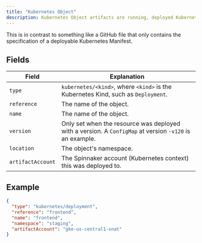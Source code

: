 ```yaml
---
title: "Kubernetes Object"
description: Kubernetes Object artifacts are running, deployed Kubernetes Manifests.
---
```


This is in contrast to something like a GitHub file that only contains the specification of a deployable Kubernetes Manifest.

## Fields

| Field | Explanation |
|-|-----------|
| `type` | `kubernetes/<kind>`, where `<kind>` is the Kubernetes Kind, such as `Deployment`. |
| `reference` | The name of the object. |
| `name` | The name of the object. |
| `version` | Only set when the resource was deployed with a version. A `ConfigMap` at version `-v120` is an example. |
| `location` | The object's namespace. |
| `artifactAccount` | The Spinnaker account (Kubernetes context) this was deployed to. |

## Example

```json
{
  "type": "kubernetes/deployment",
  "reference": "frontend",
  "name": "frontend",
  "namespace": "staging",
  "artifactAccount": "gke-us-central1-xnat"
}
```
